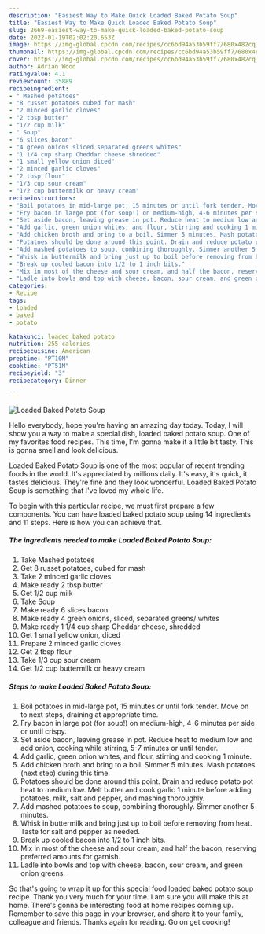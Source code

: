 ```yaml
---
description: "Easiest Way to Make Quick Loaded Baked Potato Soup"
title: "Easiest Way to Make Quick Loaded Baked Potato Soup"
slug: 2669-easiest-way-to-make-quick-loaded-baked-potato-soup
date: 2022-01-19T02:02:20.653Z
image: https://img-global.cpcdn.com/recipes/cc6bd94a53b59ff7/680x482cq70/loaded-baked-potato-soup-recipe-main-photo.jpg
thumbnail: https://img-global.cpcdn.com/recipes/cc6bd94a53b59ff7/680x482cq70/loaded-baked-potato-soup-recipe-main-photo.jpg
cover: https://img-global.cpcdn.com/recipes/cc6bd94a53b59ff7/680x482cq70/loaded-baked-potato-soup-recipe-main-photo.jpg
author: Adrian Wood
ratingvalue: 4.1
reviewcount: 35889
recipeingredient:
- " Mashed potatoes"
- "8 russet potatoes cubed for mash"
- "2 minced garlic cloves"
- "2 tbsp butter"
- "1/2 cup milk"
- " Soup"
- "6 slices bacon"
- "4 green onions sliced separated greens whites"
- "1 1/4 cup sharp Cheddar cheese shredded"
- "1 small yellow onion diced"
- "2 minced garlic cloves"
- "2 tbsp flour"
- "1/3 cup sour cream"
- "1/2 cup buttermilk or heavy cream"
recipeinstructions:
- "Boil potatoes in mid-large pot, 15 minutes or until fork tender. Move on to next steps, draining at appropriate time."
- "Fry bacon in large pot (for soup!) on medium-high, 4-6 minutes per side or until crispy."
- "Set aside bacon, leaving grease in pot. Reduce heat to medium low and add onion, cooking while stirring, 5-7 minutes or until tender."
- "Add garlic, green onion whites, and flour, stirring and cooking 1 minute."
- "Add chicken broth and bring to a boil. Simmer 5 minutes. Mash potatoes (next step) during this time."
- "Potatoes should be done around this point. Drain and reduce potato pot heat to medium low. Melt butter and cook garlic 1 minute before adding potatoes, milk, salt and pepper, and mashing thoroughly."
- "Add mashed potatoes to soup, combining thoroughly. Simmer another 5 minutes."
- "Whisk in buttermilk and bring just up to boil before removing from heat. Taste for salt and pepper as needed."
- "Break up cooled bacon into 1/2 to 1 inch bits."
- "Mix in most of the cheese and sour cream, and half the bacon, reserving preferred amounts for garnish."
- "Ladle into bowls and top with cheese, bacon, sour cream, and green onion greens."
categories:
- Recipe
tags:
- loaded
- baked
- potato

katakunci: loaded baked potato 
nutrition: 255 calories
recipecuisine: American
preptime: "PT10M"
cooktime: "PT51M"
recipeyield: "3"
recipecategory: Dinner

---
```



![Loaded Baked Potato Soup](https://img-global.cpcdn.com/recipes/cc6bd94a53b59ff7/680x482cq70/loaded-baked-potato-soup-recipe-main-photo.jpg)

Hello everybody, hope you're having an amazing day today. Today, I will show you a way to make a special dish, loaded baked potato soup. One of my favorites food recipes. This time, I'm gonna make it a little bit tasty. This is gonna smell and look delicious.



Loaded Baked Potato Soup is one of the most popular of recent trending foods in the world. It's appreciated by millions daily. It's easy, it's quick, it tastes delicious. They're fine and they look wonderful. Loaded Baked Potato Soup is something that I've loved my whole life.


To begin with this particular recipe, we must first prepare a few components. You can have loaded baked potato soup using 14 ingredients and 11 steps. Here is how you can achieve that.

<!--inarticleads1-->

##### The ingredients needed to make Loaded Baked Potato Soup:

1. Take  Mashed potatoes
1. Get 8 russet potatoes, cubed for mash
1. Take 2 minced garlic cloves
1. Make ready 2 tbsp butter
1. Get 1/2 cup milk
1. Take  Soup
1. Make ready 6 slices bacon
1. Make ready 4 green onions, sliced, separated greens/ whites
1. Make ready 1 1/4 cup sharp Cheddar cheese, shredded
1. Get 1 small yellow onion, diced
1. Prepare 2 minced garlic cloves
1. Get 2 tbsp flour
1. Take 1/3 cup sour cream
1. Get 1/2 cup buttermilk or heavy cream




<!--inarticleads2-->

##### Steps to make Loaded Baked Potato Soup:

1. Boil potatoes in mid-large pot, 15 minutes or until fork tender. Move on to next steps, draining at appropriate time.
1. Fry bacon in large pot (for soup!) on medium-high, 4-6 minutes per side or until crispy.
1. Set aside bacon, leaving grease in pot. Reduce heat to medium low and add onion, cooking while stirring, 5-7 minutes or until tender.
1. Add garlic, green onion whites, and flour, stirring and cooking 1 minute.
1. Add chicken broth and bring to a boil. Simmer 5 minutes. Mash potatoes (next step) during this time.
1. Potatoes should be done around this point. Drain and reduce potato pot heat to medium low. Melt butter and cook garlic 1 minute before adding potatoes, milk, salt and pepper, and mashing thoroughly.
1. Add mashed potatoes to soup, combining thoroughly. Simmer another 5 minutes.
1. Whisk in buttermilk and bring just up to boil before removing from heat. Taste for salt and pepper as needed.
1. Break up cooled bacon into 1/2 to 1 inch bits.
1. Mix in most of the cheese and sour cream, and half the bacon, reserving preferred amounts for garnish.
1. Ladle into bowls and top with cheese, bacon, sour cream, and green onion greens.




So that's going to wrap it up for this special food loaded baked potato soup recipe. Thank you very much for your time. I am sure you will make this at home. There's gonna be interesting food at home recipes coming up. Remember to save this page in your browser, and share it to your family, colleague and friends. Thanks again for reading. Go on get cooking!
